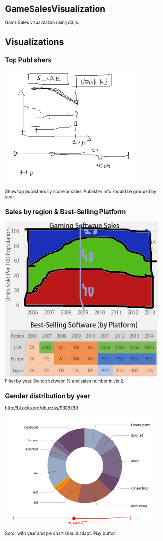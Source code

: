 # GameSalesVisualization

Game Sales visualization using d3.js.



# Visualizations

## Top Publishers
 
![alt text](img/vis1.png "Visualization 1")

Show top publishers by score or sales.
Publisher info should be grouped by year.


## Sales by region & Best-Selling Platform
 
![alt text](img/vis2.png "Visualization 2&3")
Filter by year.
Switch between % and sales number in vis 2.


## Gender distribution by year
http://bl.ocks.org/dbuezas/9306799

![alt text](img/vis3.png "Visualization 4")

Scroll with year and pie chart should adapt.
Play button.